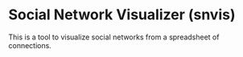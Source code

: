 # Social Network Visualizer (snvis)

This is a tool to visualize social networks from a spreadsheet of connections.
